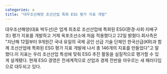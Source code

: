 ```yaml
---
categories: a
title: "대우조선해양 조선산업 특화 ESG 평가 지표 개발"
---
```

대우조선해양(대표 박두선)은 업계 최초로 조선산업에 특화된 ESG(환경·사회·지배구조) 평가 지표를 개발하고 거제 옥포조선소에 처음 적용했다고 22일 밝혔다.회사측은 "지난해 12월부터 9개원간 국내 유일의 국제 공인 선급 기술 단체인 한국선급(KR)과 함께 조선산업에 특화된 ESG 평가 지표 개발에 나서 총 146개의 지표를 만들었다"고 말했다.이 지표는 우리 조선산업 특성에 맞춰 ESG 추진 활동을 실질적으로 평가할 수 있게 설계됐다. 현재 ESG 경영은 전세계적으로 산업과 경제 전반을 아우르는 새 패러다임으로 대두되고 있다.